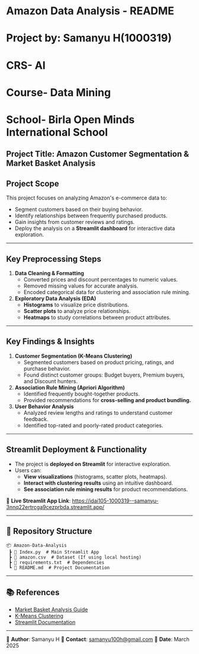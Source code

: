 # Amazon Data Analysis - README

# Project by: Samanyu H(1000319)
# CRS- AI
# Course- Data Mining
# School- Birla Open Minds International School

##  Project Title: **Amazon Customer Segmentation & Market Basket Analysis**

##  Project Scope
This project focuses on analyzing Amazon's e-commerce data to:
- Segment customers based on their buying behavior.
- Identify relationships between frequently purchased products.
- Gain insights from customer reviews and ratings.
- Deploy the analysis on a **Streamlit dashboard** for interactive data exploration.

---

##  **Key Preprocessing Steps**
1. **Data Cleaning & Formatting**
   - Converted prices and discount percentages to numeric values.
   - Removed missing values for accurate analysis.
   - Encoded categorical data for clustering and association rule mining.
2. **Exploratory Data Analysis (EDA)**
   - **Histograms** to visualize price distributions.
   - **Scatter plots** to analyze price relationships.
   - **Heatmaps** to study correlations between product attributes.

---

##  **Key Findings & Insights**
1. **Customer Segmentation (K-Means Clustering)**
   - Segmented customers based on product pricing, ratings, and purchase behavior.
   - Found distinct customer groups: Budget buyers, Premium buyers, and Discount hunters.
2. **Association Rule Mining (Apriori Algorithm)**
   - Identified frequently bought-together products.
   - Provided recommendations for **cross-selling and product bundling.**
3. **User Behavior Analysis**
   - Analyzed review lengths and ratings to understand customer feedback.
   - Identified top-rated and poorly-rated product categories.

---

##  **Streamlit Deployment & Functionality**
- The project is **deployed on Streamlit** for interactive exploration.
- Users can:
  - **View visualizations** (histograms, scatter plots, heatmaps).
  - **Interact with clustering results** using an intuitive dashboard.
  - **See association rule mining results** for product recommendations.

🔗 **Live Streamlit App Link**: https://idai105-1000319--samanyu-3nnq22ertrcga9cezprbda.streamlit.app/

---

## 📂 **Repository Structure**
```
📦 Amazon-Data-Analysis
 ┣ 📜 Index.py  # Main Streamlit App
 ┣ 📜 amazon.csv  # Dataset (If using local hosting)
 ┣ 📜 requirements.txt  # Dependencies
 ┗ 📜 README.md  # Project Documentation
```

---

## 📚 **References**
- [Market Basket Analysis Guide](https://yourselleragency.com/blog/market-basket-analysis-benefits-strategies)
- [K-Means Clustering](https://neptune.ai/blog/k-means-clustering)
- [Streamlit Documentation](https://docs.streamlit.io)

---

🔹 **Author**: Samanyu H
🔹 **Contact**: samanyu100h@gmail.com
🔹 **Date**: March 2025
